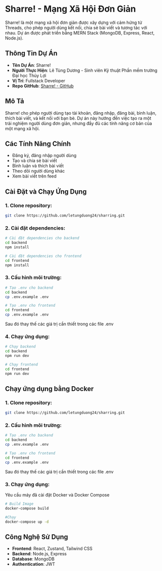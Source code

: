 # Sharre! - Mạng Xã Hội Đơn Giản

Sharre! là một mạng xã hội đơn giản được xây dựng với cảm hứng từ Threads, cho phép người dùng kết nối, chia sẻ bài viết và tương tác với nhau. Dự án được phát triển bằng MERN Stack (MongoDB, Express, React, Node.js).

## Thông Tin Dự Án
- **Tên Dự Án**: Sharre!
- **Người Thực Hiện**: Lê Tùng Dương - Sinh viên Kỹ thuật Phần mềm trường Đại học Thủy Lợi
- **Vị Trí**: Fullstack Developer
- **Repo GitHub**: [Sharre! - GitHub](https://github.com/letungduong24/sharring)

## Mô Tả
Sharre! cho phép người dùng tạo tài khoản, đăng nhập, đăng bài, bình luận, thích bài viết, và kết nối với bạn bè. Dự án này hướng đến việc tạo ra một trải nghiệm người dùng đơn giản, nhưng đầy đủ các tính năng cơ bản của một mạng xã hội.

## Các Tính Năng Chính
- Đăng ký, đăng nhập người dùng
- Tạo và chia sẻ bài viết
- Bình luận và thích bài viết
- Theo dõi người dùng khác
- Xem bài viết trên feed

## Cài Đặt và Chạy Ứng Dụng

### 1. Clone repository:
```bash
git clone https://github.com/letungduong24/sharring.git
```

### 2. Cài đặt dependencies:
```bash
# Cài đặt dependencies cho backend
cd backend
npm install

# Cài đặt dependencies cho frontend
cd frontend
npm install
```

### 3. Cấu hình môi trường:
```bash
# Tạo .env cho backend
cd backend
cp .env.example .env

# Tạo .env cho frontend
cd frontend
cp .env.example .env
```
Sau đó thay thế các giá trị cần thiết trong các file .env

### 4. Chạy ứng dụng:
```bash
# Chạy backend
cd backend
npm run dev

# Chạy frontend
cd frontend
npm run dev
```

## Chạy ứng dụng bằng Docker

### 1. Clone repository:
```bash
git clone https://github.com/letungduong24/sharring.git
```

### 2. Cấu hình môi trường:
```bash
# Tạo .env cho backend
cd backend
cp .env.example .env

# Tạo .env cho frontend
cd frontend
cp .env.example .env
```
Sau đó thay thế các giá trị cần thiết trong các file .env

### 3. Chạy ứng dụng:
Yêu cầu máy đã cài đặt Docker và Docker Compose
```bash
# Build Image
docker-compose build

#Chạy
docker-compose up -d
```

## Công Nghệ Sử Dụng
- **Frontend**: React, Zustand, Tailwind CSS
- **Backend**: Node.js, Express
- **Database**: MongoDB
- **Authentication**: JWT

